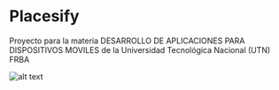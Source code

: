 # Placesify
Proyecto para la materia DESARROLLO DE APLICACIONES PARA DISPOSITIVOS MOVILES de la Universidad Tecnológica Nacional (UTN) FRBA


![alt text]([http://url/to/img.png](https://github.com/UTN-FRBA-Mobile/Placesify/blob/main/app/src/main/res/drawable/ico_placesify.png?raw=true)https://github.com/UTN-FRBA-Mobile/Placesify/blob/main/app/src/main/res/drawable/ico_placesify.png?raw=true)
